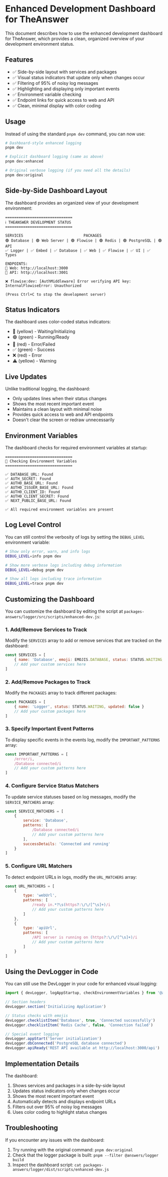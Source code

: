# Enhanced Development Dashboard for TheAnswer

This document describes how to use the enhanced development dashboard for TheAnswer, which provides a clean, organized overview of your development environment status.

## Features

-   ✅ Side-by-side layout with services and packages
-   ✅ Visual status indicators that update only when changes occur
-   ✅ Filtering of 95% of noisy log messages
-   ✅ Highlighting and displaying only important events
-   ✅ Environment variable checking
-   ✅ Endpoint links for quick access to web and API
-   ✅ Clean, minimal display with color coding

## Usage

Instead of using the standard `pnpm dev` command, you can now use:

```bash
# Dashboard-style enhanced logging
pnpm dev

# Explicit dashboard logging (same as above)
pnpm dev:enhanced

# Original verbose logging (if you need all the details)
pnpm dev:original
```

## Side-by-Side Dashboard Layout

The dashboard provides an organized view of your development environment:

```
==============================
ℹ️ THEANSWER DEVELOPMENT STATUS
==============================

SERVICES                           PACKAGES
🟢 Database | 🟢 Web Server | 🟢 Flowise | 🟢 Redis | 🟢 PostgreSQL | 🟢 API
✅ Logger | ✅ Embed | ✅ Database | ✅ Web | ✅ Flowise | ✅ UI | ✅ Types

ENDPOINTS:
🔗 Web: http://localhost:3000
🔗 API: http://localhost:3001

❌ flowise:dev: [AuthMiddleware] Error verifying API key: InternalFlowiseError: Unauthorized

(Press Ctrl+C to stop the development server)
```

## Status Indicators

The dashboard uses color-coded status indicators:

-   🔄 (yellow) - Waiting/Initializing
-   🟢 (green) - Running/Ready
-   🔴 (red) - Error/Failed
-   ✅ (green) - Success
-   ❌ (red) - Error
-   ⚠️ (yellow) - Warning

## Live Updates

Unlike traditional logging, the dashboard:

-   Only updates lines when their status changes
-   Shows the most recent important event
-   Maintains a clean layout with minimal noise
-   Provides quick access to web and API endpoints
-   Doesn't clear the screen or redraw unnecessarily

## Environment Variables

The dashboard checks for required environment variables at startup:

```
==============================
🔐 Checking Environment Variables
==============================

✅ DATABASE_URL: Found
✅ AUTH_SECRET: Found
✅ AUTH0_BASE_URL: Found
✅ AUTH0_ISSUER_BASE_URL: Found
✅ AUTH0_CLIENT_ID: Found
✅ AUTH0_CLIENT_SECRET: Found
✅ NEXT_PUBLIC_BASE_URL: Found

✅ All required environment variables are present
```

## Log Level Control

You can still control the verbosity of logs by setting the `DEBUG_LEVEL` environment variable:

```bash
# Show only error, warn, and info logs
DEBUG_LEVEL=info pnpm dev

# Show more verbose logs including debug information
DEBUG_LEVEL=debug pnpm dev

# Show all logs including trace information
DEBUG_LEVEL=trace pnpm dev
```

## Customizing the Dashboard

You can customize the dashboard by editing the script at `packages-answers/logger/src/scripts/enhanced-dev.js`:

### 1. Add/Remove Services to Track

Modify the `SERVICES` array to add or remove services that are tracked on the dashboard:

```javascript
const SERVICES = [
    { name: 'Database', emoji: EMOJIS.DATABASE, status: STATUS.WAITING, details: 'Waiting for connection', updated: false }
    // Add your custom services here
]
```

### 2. Add/Remove Packages to Track

Modify the `PACKAGES` array to track different packages:

```javascript
const PACKAGES = [
    { name: 'Logger', status: STATUS.WAITING, updated: false }
    // Add your custom packages here
]
```

### 3. Specify Important Event Patterns

To display specific events in the events log, modify the `IMPORTANT_PATTERNS` array:

```javascript
const IMPORTANT_PATTERNS = [
    /error/i,
    /Database connected/i
    // Add your custom patterns here
]
```

### 4. Configure Service Status Matchers

To update service statuses based on log messages, modify the `SERVICE_MATCHERS` array:

```javascript
const SERVICE_MATCHERS = [
    {
        service: 'Database',
        patterns: [
            /Database connected/i
            // Add your custom patterns here
        ],
        successDetails: 'Connected and running'
    }
]
```

### 5. Configure URL Matchers

To detect endpoint URLs in logs, modify the `URL_MATCHERS` array:

```javascript
const URL_MATCHERS = [
    {
        type: 'webUrl',
        patterns: [
            /ready in.*?\s(https?:\/\/[^\s]+)/i
            // Add your custom patterns here
        ]
    },
    {
        type: 'apiUrl',
        patterns: [
            /API server is running on (https?:\/\/[^\s]+)/i
            // Add your custom patterns here
        ]
    }
]
```

## Using the DevLogger in Code

You can still use the DevLogger in your code for enhanced visual logging:

```typescript
import { devLogger, logAppStartup, checkEnvironmentVariables } from '@answers/logger'

// Section headers
devLogger.section('Initializing Application')

// Status checks with emojis
devLogger.checklistItem('Database', true, 'Connected successfully')
devLogger.checklistItem('Redis Cache', false, 'Connection failed')

// Special event logging
devLogger.appStart('Server initialization')
devLogger.dbConnected('PostgreSQL database connected')
devLogger.apiReady('REST API available at http://localhost:3000/api')
```

## Implementation Details

The dashboard:

1. Shows services and packages in a side-by-side layout
2. Updates status indicators only when changes occur
3. Shows the most recent important event
4. Automatically detects and displays endpoint URLs
5. Filters out over 95% of noisy log messages
6. Uses color coding to highlight status changes

## Troubleshooting

If you encounter any issues with the dashboard:

1. Try running with the original command: `pnpm dev:original`
2. Check that the logger package is built: `pnpm --filter @answers/logger build`
3. Inspect the dashboard script: `cat packages-answers/logger/dist/scripts/enhanced-dev.js`
